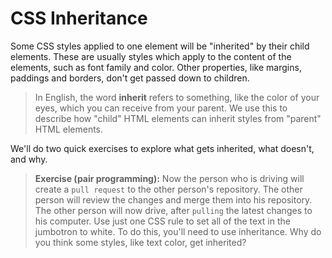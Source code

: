# CSS Inheritance

Some CSS styles applied to one element will be "inherited" by their child elements. These are usually styles which apply to the content of the elements, such as font family and color. Other properties, like margins, paddings and borders, don't get passed down to children.

> In English, the word **inherit** refers to something, like the color of your eyes, which you can receive from your parent. We use this to describe how "child" HTML elements can inherit styles from "parent" HTML elements.

We'll do two quick exercises to explore what gets inherited, what doesn't, and why.

> **Exercise (pair programming):** Now the person who is driving will create a `pull request` to the other person's repository. The other person will review the changes and merge them into his repository. The other person will now drive, after `pulling` the latest changes to his computer. Use just one CSS rule to set all of the text in the jumbotron to white. To do this, you'll need to use inheritance. Why do you think some styles, like text color, get inherited?
